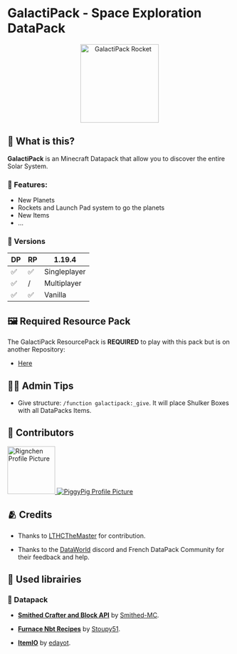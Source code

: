 # GalactiPack - Space Exploration DataPack

<div align="center">

<img src = "./pack.png" alt = "GalactiPack Rocket" width = "176"></img>

</div>

## 🤔 What is this?

**GalactiPack** is an Minecraft Datapack that allow you to discover the entire Solar System.

### 📜 Features:

- New Planets
- Rockets and Launch Pad system to go the planets
- New Items
- ...

### 💽 Versions
| DP   | RP | 1.19.4 |
| --- | -- | --------------- |
| ✅   | ✅   | Singleplayer    |
| ✅   | / | Multiplayer     |
| ✅   | ✅   | Vanilla         |


## 🖼️ Required Resource Pack

The GalactiPack ResourcePack is **REQUIRED** to play with this pack but is on another Repository:
* [Here](https://github.com/PiggyPigCute/GalactiPack-RessourcePack)

## 👨‍🏭 Admin Tips

- Give structure: ``/function galactipack:_give``. It will place Shulker Boxes with all DataPacks Items.

## 🤝 Contributors
<a href = "https://github.com/Rignchen">
  <img alt = "Rignchen Profile Picture" src = "https://avatars.githubusercontent.com/u/119439839?v=4" width = "107"/>
</a>

<a href = "https://github.com/PiggyPigCute">
  <img alt = "PiggyPig Profile Picture" src = "https://avatars.githubusercontent.com/u/98620482?v=4"/>
</a>

## 🫂 Credits

* Thanks to [LTHCTheMaster](https://github.com/LTHCTheMaster) for contribution.

* Thanks to the [DataWorld](https://discord.me/dataworld) discord and French DataPack Community for their feedback and help.

## 📖 Used librairies

### 🧰 Datapack

* **[Smithed Crafter and Block API](https://github.com/Smithed-MC/Libraries)** by [Smithed-MC](https://github.com/Smithed-MC).

* **[Furnace Nbt Recipes](https://github.com/Stoupy51/FurnaceNbtRecipes)** by [Stoupy51](https://github.com/Stoupy51).

* **[ItemIO](https://github.com/edayot/ItemIO)** by [edayot](https://github.com/edayot).

